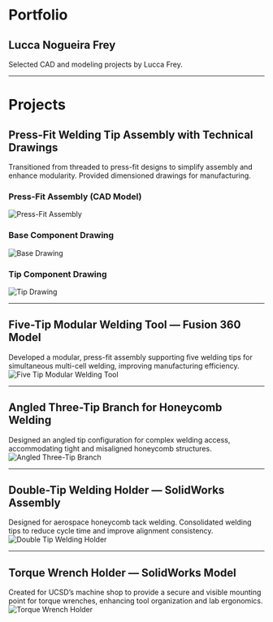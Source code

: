 # Portfolio

## Lucca Nogueira Frey

Selected CAD and modeling projects by Lucca Frey.

---

# Projects

## Press-Fit Welding Tip Assembly with Technical Drawings
Transitioned from threaded to press-fit designs to simplify assembly and enhance modularity. Provided dimensioned drawings for manufacturing.

### Press-Fit Assembly (CAD Model)
![Press-Fit Assembly](pressed_assembled.jpg)

### Base Component Drawing
![Base Drawing](5-tip-base.jpg)

### Tip Component Drawing
![Tip Drawing](5-tip-tip.jpg)

---

## Five-Tip Modular Welding Tool — Fusion 360 Model
Developed a modular, press-fit assembly supporting five welding tips for simultaneous multi-cell welding, improving manufacturing efficiency.  
![Five Tip Modular Welding Tool](5tip.jpg)

---

## Angled Three-Tip Branch for Honeycomb Welding
Designed an angled tip configuration for complex welding access, accommodating tight and misaligned honeycomb structures.  
![Angled Three-Tip Branch](3tip_bent.jpg)

---

## Double-Tip Welding Holder — SolidWorks Assembly
Designed for aerospace honeycomb tack welding. Consolidated welding tips to reduce cycle time and improve alignment consistency.  
![Double Tip Welding Holder](branch_assembled.jpg)

---

## Torque Wrench Holder — SolidWorks Model
Created for UCSD’s machine shop to provide a secure and visible mounting point for torque wrenches, enhancing tool organization and lab ergonomics.  
![Torque Wrench Holder](clamp_home.jpg)
